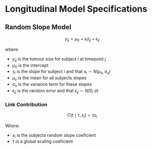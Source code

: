 
# Longitudinal Model Specifications



## Random Slope Model

$$
y_{ij} = \mu_0 + s_i t_{ij} + \epsilon_{ij}
$$

where:

- $y_{ij}$ is the tumour size for subject $i$ at timepoint $j$
- $\mu_0$ is the intercept
- $s_i$ is the slope for subject $i$ and that $s_i \sim N(\mu_s, \sigma_s)$
- $\mu_s$ is the mean for all subjects slopes
- $\sigma_s$ is the variance term for these slopes
- $\epsilon_{ij}$ is the random error and that $\epsilon_{ij} \sim N(0, \sigma)$

### Link Contribution

$$
C(t \mid \tau,  s_i) = \tau s_i
$$

Where:

- $s_i$ is the subjects random slope coeficient
- $\tau$ is a global scaling coeficient